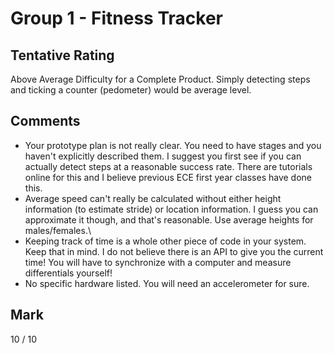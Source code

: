 # Group 1 - Fitness Tracker

## Tentative Rating
Above Average Difficulty for a Complete Product. Simply detecting steps and ticking a counter (pedometer) would be average level.

## Comments
 - Your prototype plan is not really clear. You need to have stages and you haven't explicitly described them. I suggest you first see if you can actually detect steps at a reasonable success rate. There are tutorials online for this and I believe previous ECE first year classes have done this.
 - Average speed can't really be calculated without either height information (to estimate stride) or location information. I guess you can approximate it though, and that's reasonable. Use average heights for males/females.\
 - Keeping track of time is a whole other piece of code in your system. Keep that in mind. I do not believe there is an API to give you the current time! You will have to synchronize with a computer and measure differentials yourself!
 - No specific hardware listed. You will need an accelerometer for sure.

## Mark
10 / 10